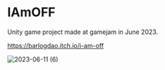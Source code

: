 # IAmOFF
 Unity game project made at gamejam in June 2023.
 
 https://barlogdao.itch.io/i-am-off

 
 ![2023-06-11 (6)](https://github.com/user-attachments/assets/3ad1754b-3709-4547-9db0-85cdabeb80d6)

